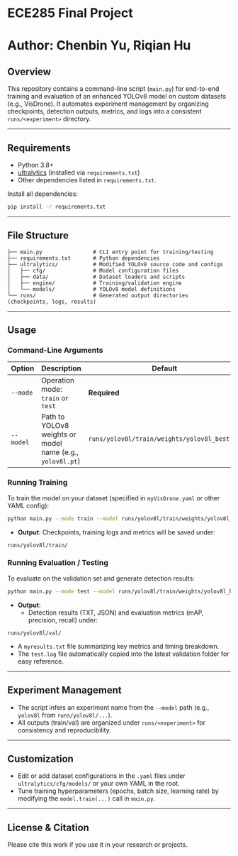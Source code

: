 # ECE285 Final Project
# Author: Chenbin Yu, Riqian Hu

## Overview

This repository contains a command-line script (`main.py`) for end-to-end training and evaluation of an enhanced YOLOv8 model on custom datasets (e.g., VisDrone). It automates experiment management by organizing checkpoints, detection outputs, metrics, and logs into a consistent `runs/<experiment>` directory.

---

## Requirements

- Python 3.8+
- [ultralytics](https://github.com/ultralytics/ultralytics) (installed via `requirements.txt`)
- Other dependencies listed in `requirements.txt`.

Install all dependencies:

```bash
pip install -r requirements.txt
```

---

## File Structure

```
├── main.py                # CLI entry point for training/testing
├── requirements.txt       # Python dependencies
├── ultralytics/           # Modified YOLOv8 source code and configs
│   ├── cfg/               # Model configuration files
│   ├── data/              # Dataset loaders and scripts
│   ├── engine/            # Training/validation engine
│   └── models/            # YOLOv8 model definitions
└── runs/                  # Generated output directories (checkpoints, logs, results)
```

---

## Usage

### Command-Line Arguments

| Option      | Description                                                                                                 | Default                                                             |
|-------------|-------------------------------------------------------------------------------------------------------------|---------------------------------------------------------------------|
| `--mode`    | Operation mode: `train` or `test`                                                                           | **Required**                                                        |
| `--model`   | Path to YOLOv8 weights or model name (e.g., `yolov8l.pt`)                                                    | `runs/yolov8l/train/weights/yolov8l_best.pt`                        |

### Running Training

To train the model on your dataset (specified in `myVisDrone.yaml` or other YAML config):

```bash
python main.py --mode train --model runs/yolov8l/train/weights/yolov8l_best.pt
```

- **Output**: Checkpoints, training logs and metrics will be saved under:

```
runs/yolov8l/train/
```

### Running Evaluation / Testing

To evaluate on the validation set and generate detection results:

```bash
python main.py --mode test --model runs/yolov8l/train/weights/yolov8l_best.pt
```

- **Output**:
  - Detection results (TXT, JSON) and evaluation metrics (mAP, precision, recall) under:

```
runs/yolov8l/val/
```

  - A `myresults.txt` file summarizing key metrics and timing breakdown.
  - The `test.log` file automatically copied into the latest validation folder for easy reference.

---

## Experiment Management

- The script infers an experiment name from the `--model` path (e.g., `yolov8l` from `runs/yolov8l/...`).
- All outputs (train/val) are organized under `runs/<experiment>` for consistency and reproducibility.

---

## Customization

- Edit or add dataset configurations in the `.yaml` files under `ultralytics/cfg/models/` or your own YAML in the root.
- Tune training hyperparameters (epochs, batch size, learning rate) by modifying the `model.train(...)` call in `main.py`.

---

## License & Citation

Please cite this work if you use it in your research or projects.
